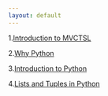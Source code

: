 ```yaml
---
layout: default
---
```

1.[Introduction to MVCTSL](intro_to_mvctsl.md)

2.<a href="why_python.md">Why Python</a>

3.[Introduction to Python](intro_to_python.md)

4.[Lists and Tuples in Python](lists_tuples.md)
